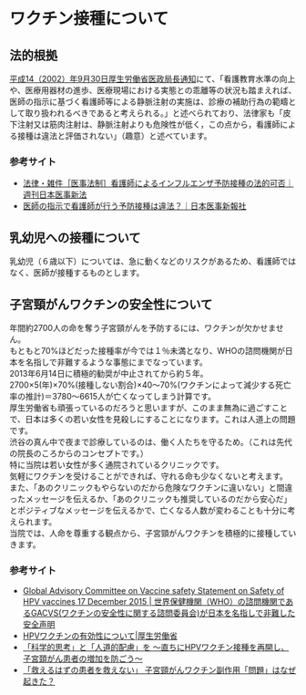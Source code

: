 # ワクチン接種について

## 法的根拠

[平成14（2002）年9月30日厚生労働省医政局長通知](http://www.mhlw.go.jp/shingi/2009/08/dl/s0828-1c.pdf)にて、「看護教育水準の向上や、医療用器材の進歩、医療現場における実態との乖離等の状況も踏まえれば、医師の指示に基づく看護師等による静脈注射の実施は、診療の補助行為の範疇として取り扱われるべきであると考えられる。」と述べられており、法律家も「皮下注射又は筋肉注射は、静脈注射よりも危険性が低く，この点から，看護師による接種は違法と評価されない」（趣意）と述べています。

### 参考サイト

* [法律・雑件［医事法制］看護師によるインフルエンザ予防接種の法的可否｜週刊日本医事新法](http://www2.jmedj.co.jp/article/detail.php?article_id=20359)
* [医師の指示で看護師が行う予防接種は違法？｜日本医事新報社](https://www.jmedj.co.jp/journal/paper/detail.php?id=5275)

## 乳幼児への接種について

乳幼児（６歳以下）については、急に動くなどのリスクがあるため、看護師ではなく、医師が接種するものとします。

## 子宮頸がんワクチンの安全性について

年間約2700人の命を奪う子宮頸がんを予防するには、ワクチンが欠かせません。  
もともと70%ほどだった接種率が今では１％未満となり、WHOの諮問機関が日本を名指しで非難するような事態にまでなっています。  
2013年6月14日に積極的勧奨が中止されてから約５年。  
2700×5(年)×70%(接種しない割合)×40～70%(ワクチンによって減少する死亡率の推計)＝3780～6615人が亡くなってしまう計算です。  
厚生労働省も頑張っているのだろうと思いますが、このまま無為に過ごすことで、日本は多くの若い女性を見殺しにすることになります。これは人道上の問題です。  
渋谷の真ん中で夜まで診療しているのは、働く人たちを守るため。（これは先代の院長のころからのコンセプトです。）  
特に当院は若い女性が多く通院されているクリニックです。  
気軽にワクチンを受けることができれば、守れる命も少なくないと考えます。  
また、「あのクリニックもやらないのだから危険なワクチンに違いない」と間違ったメッセージを伝えるか、「あのクリニックも推奨しているのだから安心だ」とポジティブなメッセージを伝えるかで、亡くなる人数が変わることも十分に考えられます。  
当院では、人命を尊重する観点から、子宮頸がんワクチンを積極的に接種していきます。  

### 参考サイト

* [Global Advisory Committee on Vaccine safety
Statement on Safety of HPV vaccines
17 December 2015 | 世界保健機関（WHO）の諮問機関であるGACVS(ワクチンの安全性に関する諮問委員会)が日本を名指しで非難した安全声明](http://www.who.int/vaccine_safety/committee/GACVS_HPV_statement_17Dec2015.pdf)
* [HPVワクチンの有効性について|厚生労働省](http://www.mhlw.go.jp/stf/shingi/2r98520000032bk8-att/2r98520000032bs2.pdf)
* [「科学的思考」と「人道的配慮」を ～直ちにHPVワクチン接種を再開し、子宮頚がん患者の増加を防ごう～](http://www.huffingtonpost.jp/makoto-kawamura/cancer_b_9688580.html)
* [「救えるはずの患者を救えない」 子宮頸がんワクチン副作用「問題」はなぜ起きた？](https://www.buzzfeed.com/satoruishido/hpv?utm_term=.ikkmo7l38N#.nxZxYAlg81)
